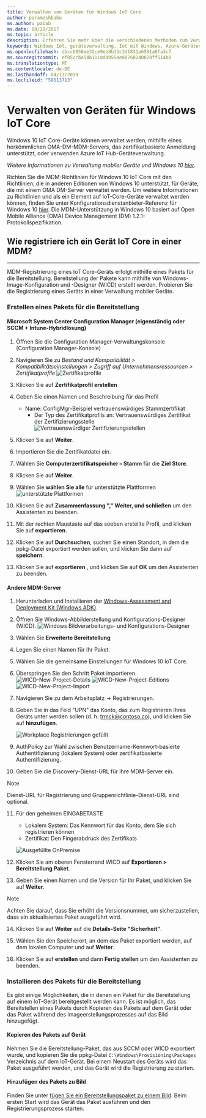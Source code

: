 ```yaml
---
title: Verwalten von Geräten für Windows IoT Core
author: parameshbabu
ms.author: pabab
ms.date: 08/28/2017
ms.topic: article
description: Erfahren Sie mehr über die verschiedenen Methoden zum Verwalten von Geräten mit Windows 10 IoT Core.
keywords: Windows Iot, geräteverwaltung, Iot mit Windows, Azure-Geräteverwaltung, Azure-Hub, Azure IoT
ms.openlocfilehash: dbcc6858ee32ce9eb8b33c3d1831a6581a8fa3c7
ms.sourcegitcommit: ef85ccba54b1118d49554e88768240020ff514b0
ms.translationtype: MT
ms.contentlocale: de-DE
ms.lasthandoff: 04/11/2019
ms.locfileid: "59513713"
---
```

# <a name="managing-windows-iot-core-devices"></a>Verwalten von Geräten für Windows IoT Core

Windows 10 IoT Core-Geräte können verwaltet werden, mithilfe eines herkömmlichen OMA-DM-MDM-Servers, das zertifikatbasierte Anmeldung unterstützt, oder verwenden Azure IoT Hub-Geräteverwaltung.  

 _Weitere Informationen zu Verwaltung mobiler Geräte und Windows 10 [hier](https://msdn.microsoft.com/library/windows/hardware/dn914769(v=vs.85).aspx)._  

Richten Sie die MDM-Richtlinien für Windows 10 IoT Core mit den Richtlinien, die in anderen Editionen von Windows 10 unterstützt, für Geräte, die mit einem OMA DM-Server verwaltet werden. Um weitere Informationen zu Richtlinien und als ein Element auf IoT-Core-Geräte verwaltet werden können, finden Sie unter Konfigurationsdienstanbieter-Referenz für Windows 10 [hier](https://aka.ms/csplist). Die MDM-Unterstützung in Windows 10 basiert auf Open Mobile Alliance (OMA) Device Management (DM) 1.2.1-Protokollspezifikation.

## <a name="how-do-i-enroll-an-iot-core-device-into-a-mdm"></a>Wie registriere ich ein Gerät IoT Core in einer MDM?
___
MDM-Registrierung eines IoT Core-Geräts erfolgt mithilfe eines Pakets für die Bereitstellung. Bereitstellung der Pakete kann mithilfe von Windows-Image-Konfiguration und -Designer (WICD) erstellt werden. Probieren Sie die Registrierung eines Geräts in einer Verwaltung mobiler Geräte.

### <a name="creating-a-provisioning-package"></a>Erstellen eines Pakets für die Bereitstellung

#### <a name="microsoft-system-center-configuration-manager-standalone-or-sccmintune-hybrid"></a>Microsoft System Center Configuration Manager (eigenständig oder SCCM + Intune-Hybridlösung)

1. Öffnen Sie die Configuration Manager-Verwaltungskonsole (Configuration Manager-Konsole)

2. Navigieren Sie zu _Bestand und Kompatibilität > Kompatibilitätseinstellungen > Zugriff auf Unternehmensressourcen > Zertifikatprofile_
   ![Zertifikatprofile](../media/ManagingDevices/ConfigMgr-Certificate-Profiles.PNG)

3. Klicken Sie auf **Zertifikatprofil erstellen**

4. Geben Sie einen Namen und Beschreibung für das Profil
   - Name: ConfigMgr-Beispiel vertrauenswürdiges Stammzertifikat
     - Der Typ des Zertifikatprofils an: Vertrauenswürdiges Zertifikat der Zertifizierungsstelle  
     ![Vertrauenswürdiger Zertifizierungsstellen](../media/ManagingDevices/ConfigMgr-Certificate-Profiles-Wizard.png)

5. Klicken Sie auf **Weiter**.

6. Importieren Sie die Zertifikatdatei ein.

7. Wählen Sie **Computerzertifikatspeicher – Stamm** für die **Ziel Store**.

8. Klicken Sie auf **Weiter**.

9. Wählen Sie **wählen Sie alle** für unterstützte Plattformen ![unterstützte Plattformen](../media/ManagingDevices/ConfigMgr-Certificate-Profiles-Wizard-Supported-Platforms.png)

10. Klicken Sie auf **Zusammenfassung "," Weiter, und schließen** um den Assistenten zu beenden.

11. Mit der rechten Maustaste auf das soeben erstellte Profil, und klicken Sie auf **exportieren**.

12. Klicken Sie auf **Durchsuchen**, suchen Sie einen Standort, in dem die ppkg-Datei exportiert werden sollen, und klicken Sie dann auf **speichern**.

13. Klicken Sie auf **exportieren** , und klicken Sie auf **OK** um den Assistenten zu beenden.

#### <a name="other-mdm-servers"></a>Andere MDM-Server

1. Herunterladen und Installieren der [Windows-Assessment and Deployment Kit (Windows ADK)](https://developer.microsoft.com/windows/hardware/windows-assessment-deployment-kit).

2. Öffnen Sie Windows-Abbilderstellung und Konfigurations-Designer (WICD).
   ![Windows Bildverarbeitungs- und Konfigurations-Designer](../media/ManagingDevices/WICD-Start-Page.png)

3. Wählen Sie **Erweiterte Bereitstellung**

4. Legen Sie einen Namen für Ihr Paket.

5. Wählen Sie die gemeinsame Einstellungen für Windows 10 IoT Core.

6. Überspringen Sie den Schritt Paket importieren.
   ![WICD-New-Project-Details](../media/ManagingDevices/WICD-Advanced-Provisioning-New-Project-Details.PNG) 
   ![WICD-New-Project-Editions](../media/ManagingDevices/WICD-Advanced-Provisioning-New-Project-Editions.PNG) 
   ![WICD-New-Project-Import](../media/ManagingDevices/WICD-Advanced-Provisioning-New-Project-Import.PNG)

7. Navigieren Sie zu dem Arbeitsplatz -> Registrierungen.

8. Geben Sie in das Feld "UPN" das Konto, das zum Registrieren Ihres Geräts unter werden sollen (d. h. trmck@contoso.co), und klicken Sie auf **hinzufügen**.

   ![Workplace Registrierungen gefüllt](../media/ManagingDevices/WICD-Workplace-Enrollments-UPN-Filled.png)

9. AuthPolicy zur Wahl zwischen Benutzername-Kennwort-basierte Authentifizierung (lokalem System) oder zertifikatbasierte Authentifizierung.

10. Geben Sie die Discovery-Dienst-URL für Ihre MDM-Server ein.

> [!NOTE]
> Dienst-URL für Registrierung und Gruppenrichtlinie-Dienst-URL sind optional.

11. Für den geheimen EINGABETASTE  
    - Lokalem System: Das Kennwort für das Konto, dem Sie sich registrieren können  
    - Zertifikat: Den Fingerabdruck des Zertifikats
    
    ![Ausgefüllte OnPremise](../media/ManagingDevices/WICD-Workplace-Enrollments-UPN-Details-Filled-Premise.png)  

12. Klicken Sie am oberen Fensterrand WICD auf **Exportieren > Bereitstellung Paket**.

13. Geben Sie einen Namen und die Version für Ihr Paket, und klicken Sie auf **Weiter**. 

> [!NOTE]
> Achten Sie darauf, dass Sie erhöht die Versionsnummer, um sicherzustellen, dass ein aktualisiertes Paket ausgeführt wird.

14. Klicken Sie auf **Weiter** auf die **Details-Seite "Sicherheit"**.

15. Wählen Sie den Speicherort, an dem das Paket exportiert werden, auf dem lokalen Computer und auf **Weiter**.

16. Klicken Sie auf **erstellen** und dann **Fertig stellen** um den Assistenten zu beenden.

### <a name="installing-the-provisioning-package"></a>Installieren des Pakets für die Bereitstellung

Es gibt einige Möglichkeiten, die in denen ein Paket für die Bereitstellung auf einem IoT-Gerät bereitgestellt werden kann. Es ist möglich, das Bereitstellen eines Pakets durch Kopieren des Pakets auf dem Gerät oder das Paket während des imageerstellungsprozesses auf das Bild hinzugefügt.

#### <a name="copying-package-to-device"></a>Kopieren des Pakets auf Gerät

Nehmen Sie die Bereitstellung-Paket, das aus SCCM oder WICD exportiert wurde, und kopieren Sie die ppkg-Datei `C:\Windows\Provisioning\Packages` Verzeichnis auf dem IoT-Gerät. Bei einem Neustart des Geräts wird das Paket ausgeführt werden, und das Gerät wird die Registrierung zu starten.

#### <a name="adding-package-to-image"></a>Hinzufügen des Pakets zu Bild

Finden Sie unter [fügen Sie ein Bereitstellungspaket zu einem Bild](https://docs.microsoft.com/windows-hardware/manufacture/iot/add-a-provisioning-package-to-an-image). Beim ersten Start wird das Gerät das Paket ausführen und den Registrierungsprozess starten.
